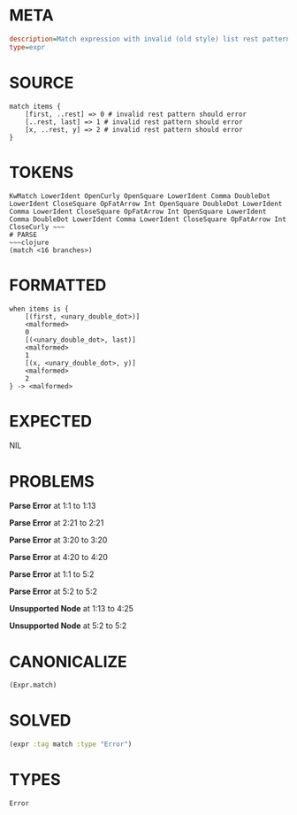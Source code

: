 # META
~~~ini
description=Match expression with invalid (old style) list rest patterns should error
type=expr
~~~
# SOURCE
~~~roc
match items {
    [first, ..rest] => 0 # invalid rest pattern should error
    [..rest, last] => 1 # invalid rest pattern should error
    [x, ..rest, y] => 2 # invalid rest pattern should error
}
~~~
# TOKENS
~~~text
KwMatch LowerIdent OpenCurly OpenSquare LowerIdent Comma DoubleDot LowerIdent CloseSquare OpFatArrow Int OpenSquare DoubleDot LowerIdent Comma LowerIdent CloseSquare OpFatArrow Int OpenSquare LowerIdent Comma DoubleDot LowerIdent Comma LowerIdent CloseSquare OpFatArrow Int CloseCurly ~~~
# PARSE
~~~clojure
(match <16 branches>)
~~~
# FORMATTED
~~~roc
when items is {
	[(first, <unary_double_dot>)]
	<malformed>
	0
	[(<unary_double_dot>, last)]
	<malformed>
	1
	[(x, <unary_double_dot>, y)]
	<malformed>
	2
} -> <malformed>
~~~
# EXPECTED
NIL
# PROBLEMS
**Parse Error**
at 1:1 to 1:13

**Parse Error**
at 2:21 to 2:21

**Parse Error**
at 3:20 to 3:20

**Parse Error**
at 4:20 to 4:20

**Parse Error**
at 1:1 to 5:2

**Parse Error**
at 5:2 to 5:2

**Unsupported Node**
at 1:13 to 4:25

**Unsupported Node**
at 5:2 to 5:2

# CANONICALIZE
~~~clojure
(Expr.match)
~~~
# SOLVED
~~~clojure
(expr :tag match :type "Error")
~~~
# TYPES
~~~roc
Error
~~~
